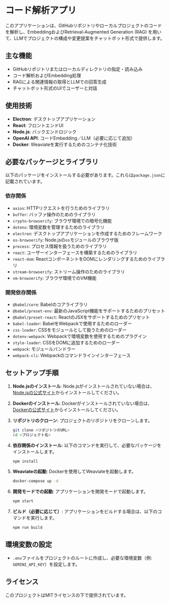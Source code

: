 # コード解析アプリ

このアプリケーションは、GitHubリポジトリやローカルプロジェクトのコードを解析し、EmbeddingおよびRetrieval-Augmented Generation (RAG) を用いて、LLMでプロジェクトの構成や変更提案をチャットボット形式で提供します。

## 主な機能
- GitHubリポジトリまたはローカルディレクトリの指定・読み込み
- コード解析およびEmbedding処理
- RAGによる関連情報の取得とLLMでの回答生成
- チャットボット形式のUIでユーザーと対話

## 使用技術
- **Electron**: デスクトップアプリケーション
- **React**: フロントエンドUI
- **Node.js**: バックエンドロジック
- **OpenAI API**: コードEmbedding／LLM（必要に応じて追加）
- **Docker**: Weaviateを実行するためのコンテナ化技術

## 必要なパッケージとライブラリ
以下のパッケージをインストールする必要があります。これらは`package.json`に記載されています。

### 依存関係
- `axios`: HTTPリクエストを行うためのライブラリ
- `buffer`: バッファ操作のためのライブラリ
- `crypto-browserify`: ブラウザ環境での暗号化機能
- `dotenv`: 環境変数を管理するためのライブラリ
- `electron`: デスクトップアプリケーションを作成するためのフレームワーク
- `os-browserify`: Node.jsの`os`モジュールのブラウザ版
- `process`: プロセス情報を扱うためのライブラリ
- `react`: ユーザーインターフェースを構築するためのライブラリ
- `react-dom`: ReactコンポーネントをDOMにレンダリングするためのライブラリ
- `stream-browserify`: ストリーム操作のためのライブラリ
- `vm-browserify`: ブラウザ環境でのVM機能

### 開発依存関係
- `@babel/core`: Babelのコアライブラリ
- `@babel/preset-env`: 最新のJavaScript機能をサポートするためのプリセット
- `@babel/preset-react`: ReactのJSXをサポートするためのプリセット
- `babel-loader`: BabelをWebpackで使用するためのローダー
- `css-loader`: CSSをモジュールとして扱うためのローダー
- `dotenv-webpack`: Webpackで環境変数を使用するためのプラグイン
- `style-loader`: CSSをDOMに追加するためのローダー
- `webpack`: モジュールバンドラー
- `webpack-cli`: Webpackのコマンドラインインターフェース

## セットアップ手順
1. **Node.jsのインストール**: Node.jsがインストールされていない場合は、[Node.jsの公式サイト](https://nodejs.org/)からインストールしてください。

2. **Dockerのインストール**: Dockerがインストールされていない場合は、[Dockerの公式サイト](https://www.docker.com/)からインストールしてください。

3. **リポジトリのクローン**: プロジェクトのリポジトリをクローンします。
   ```bash
   git clone <リポジトリのURL>
   cd <プロジェクト名>
   ```

4. **依存関係のインストール**: 以下のコマンドを実行して、必要なパッケージをインストールします。
   ```bash
   npm install
   ```

5. **Weaviateの起動**: Dockerを使用してWeaviateを起動します。
   ```bash
   docker-compose up -d
   ```

6. **開発モードでの起動**: アプリケーションを開発モードで起動します。
   ```bash
   npm start
   ```

7. **ビルド（必要に応じて）**: アプリケーションをビルドする場合は、以下のコマンドを実行します。
   ```bash
   npm run build
   ```

## 環境変数の設定
- `.env`ファイルをプロジェクトのルートに作成し、必要な環境変数（例: `GEMINI_API_KEY`）を設定します。

## ライセンス
このプロジェクトはMITライセンスの下で提供されています。